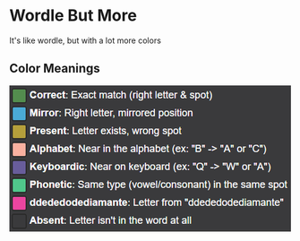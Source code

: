 # Wordle But More
It's like wordle, but with a lot more colors

## Color Meanings
![A list showing what each color means](https://github.com/ddededodediamante/wordle-but-more/blob/main/colormeanings.png)
